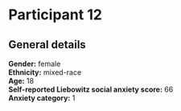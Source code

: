 # Participant 12

## General details
__Gender:__ female <br/>
__Ethnicity:__  mixed-race<br/>
__Age:__ 18 <br/>
__Self-reported Liebowitz social anxiety score:__ 66<br/>
__Anxiety category:__ 1 <br/>
